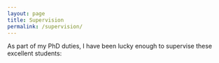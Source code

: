 ```yaml
---
layout: page
title: Supervision
permalink: /supervision/
---
```


As part of my PhD duties, I have been lucky enough to supervise these excellent students:



